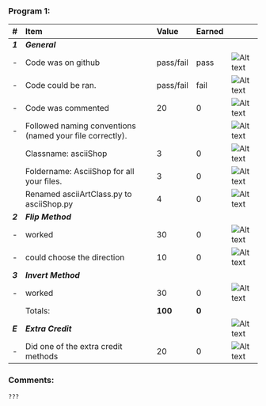 ### Program 1:
| #       | Item                                                       | Value       | Earned   |                |
|:--------|:-----------------------------------------------------------|:------------|:---------|:---------------|
| ***1*** | ***General***                                              |             |          |          |
| -       | Code was on github                                         | pass/fail   |    pass      | ![Alt text][1] |
| -       | Code could be ran.                                         | pass/fail   |    fail      | ![Alt text][2] |
| -       | Code was commented                                         |    20       |    0    | ![Alt text][2] |
| -       | Followed naming conventions (named your file correctly).   |            |         | ![Alt text][2] |
|         |      Classname: asciiShop                                  |    3       |     0   | ![Alt text][2] |
|         |     Foldername: AsciiShop for all your files.              |    3       |     0   | ![Alt text][2] |   
|         |     Renamed asciiArtClass.py to asciiShop.py               |    4       |     0   | ![Alt text][2] |
| ***2*** | ***Flip Method***                                          |             |          |   |
| -       | worked                                                     |    30       |    0    | ![Alt text][2] |
| -       | could choose the direction                                 |    10        |    0     | ![Alt text][2] |
| ***3*** | ***Invert Method***                                        |             |          |   |
| -       | worked                                                     |    30       |    0    | ![Alt text][2] |
|         | Totals:                                                    | **100**     |  **0** |  |
| ***E*** | ***Extra Credit***                                         |             |          | ![Alt text][2] |
| -       | Did one of the extra credit methods                        |    20       |    0     | ![Alt text][2] |

### Comments:
```
???
```

[1]: http://f.cl.ly/items/3E231i211n2E042B1U3K/right.png  "Correct"
[2]: http://f.cl.ly/items/2X473C1Q1F2x3S1E4231/wrong.gif  "Incorrect"
[3]: http://f.cl.ly/items/1A0d2Q1J1N1u0C3g0C1s/null.gif  "Errors"
